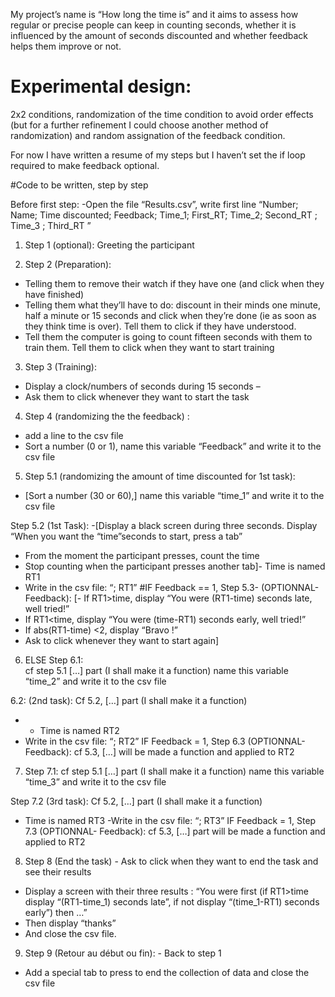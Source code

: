 
 My project’s name is “How long the time is” and it aims to assess how regular or precise people can keep in counting seconds, whether it is influenced by the amount of seconds discounted and whether feedback helps them improve or not. 

# Experimental design: 
2x2 conditions, randomization of the time condition to avoid order effects (but for a further refinement I could choose another method of randomization) and random assignation of the feedback condition. 

For now I have written a resume of my steps but I haven’t set the if loop required to make feedback optional.

#Code to be written, step by step
 
 Before first step: -Open the file “Results.csv”, write first line “Number; Name; Time discounted; Feedback; Time_1; First_RT; Time_2; Second_RT ; Time_3 ; Third_RT ” 

1. Step 1 (optional): 
Greeting the participant

2. Step 2 (Preparation): 
- Telling them to remove their watch if they have one (and click when they have finished)
-	Telling them what they’ll have to do: discount in their minds one minute, half a minute or 15 seconds and click when they’re done (ie as soon as they think time is over). Tell them to click if they have understood.
-	Tell them the computer is going to count fifteen seconds with them to train them. Tell them to click when they want to start training

3. Step 3 (Training): 
- Display a clock/numbers of seconds during 15 seconds – 
-	Ask them to click whenever they want to start the task

4. Step 4 (randomizing the the feedback) : 
- add a line to the csv file 
-	Sort a number (0 or 1), name this variable “Feedback” and write it to the csv file

5. Step 5.1 (randomizing the amount of time discounted for 1st task): 
- [Sort a number (30 or 60),] name this variable “time_1” and write it to the csv file

 Step 5.2 (1st Task): 
-[Display a black screen during three seconds. Display “When you want the “time”seconds to start, press a tab”
-	From the moment the participant presses, count the time 
-	Stop counting when the participant presses another tab]- Time is named RT1
-	Write in the csv file: “; RT1” 
#IF Feedback == 1, Step 5.3- (OPTIONNAL- Feedback): 
[- If RT1>time, display “You were (RT1-time) seconds late, well tried!”
-	If RT1<time, display “You were (time-RT1) seconds early, well tried!”
-	If abs(RT1-time) <2, display “Bravo !”
-	Ask to click whenever they want to start again]

6. ELSE Step 6.1:  
cf step 5.1 […] part (I shall make it a function) name this variable “time_2” and write it to the csv file 
 
  6.2: (2nd task): 
 Cf 5.2, […] part (I shall make it a function)
-	- Time is named RT2
-	Write in the csv file: “; RT2”
IF Feedback = 1, Step 6.3 (OPTIONNAL- Feedback): cf 5.3, […] will be made a function and applied to RT2

7. Step 7.1: 
cf step 5.1 […]  part (I shall make it a function) name this variable “time_3” and write it to the csv file 

Step 7.2 (3rd task): Cf 5.2, […]  part (I shall make it a function)
- Time is named RT3 -Write in the csv file: “; RT3”
 IF Feedback = 1, Step 7.3 (OPTIONNAL- Feedback): cf 5.3, […]  part will be made a function and applied to RT2

8. Step 8 (End the task) - Ask to click when they want to end the task and see their results
- Display a screen with their three results : “You were first (if RT1>time display “(RT1-time_1) seconds late”, if not display “(time_1-RT1) seconds early”) then …”
-	Then display “thanks”
-	And close the csv file.
9. Step 9 (Retour au début ou fin): - Back to step 1
-	Add a special tab to press to end the collection of data and close the csv file
